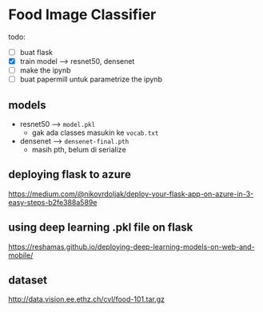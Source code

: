 # Food Image Classifier

todo: 
- [ ] buat flask 
- [x] train model  --> resnet50, densenet
- [ ] make the ipynb
- [ ] buat papermill untuk parametrize the ipynb

## models
- resnet50 --> `model.pkl`
    - gak ada classes masukin ke `vocab.txt`
- densenet --> `densenet-final.pth`
    - masih pth, belum di serialize



## deploying flask to azure
https://medium.com/@nikovrdoljak/deploy-your-flask-app-on-azure-in-3-easy-steps-b2fe388a589e

## using deep learning .pkl file on flask 
https://reshamas.github.io/deploying-deep-learning-models-on-web-and-mobile/


## dataset
http://data.vision.ee.ethz.ch/cvl/food-101.tar.gz
